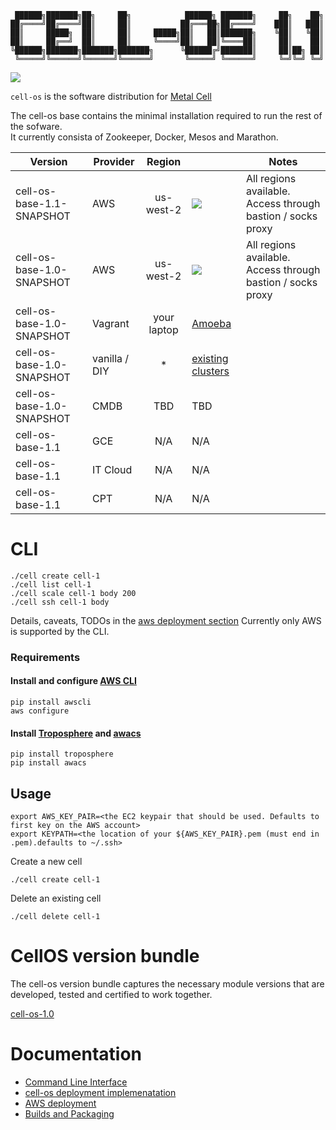 ```
 ██████╗███████╗██╗     ██╗            ██████╗ ███████╗     ██╗    ██╗
██╔════╝██╔════╝██║     ██║           ██╔═══██╗██╔════╝    ███║   ███║
██║     █████╗  ██║     ██║     █████╗██║   ██║███████╗    ╚██║   ╚██║
██║     ██╔══╝  ██║     ██║     ╚════╝██║   ██║╚════██║     ██║    ██║
╚██████╗███████╗███████╗███████╗      ╚██████╔╝███████║     ██║██╗ ██║
 ╚═════╝╚══════╝╚══════╝╚══════╝       ╚═════╝ ╚══════╝     ╚═╝╚═╝ ╚═╝
```

![](https://git.corp.adobe.com/metal-cell/scrub/raw/master/cell-os-demo.gif)

`cell-os` is the software distribution for [Metal Cell](https://git.corp.adobe.com/metal-cell/metal-cell)

The cell-os base contains the minimal installation required to run the rest of the sofware.  
It currently consista of Zookeeper, Docker, Mesos and Marathon.

| Version              | Provider      | Region        |       | Notes |
| -------------------- | ------------- |:-------------:| ----- | ----- |
| cell-os-base-1.1-SNAPSHOT | AWS           | us-west-2     | [![](https://s3.amazonaws.com/cloudformation-examples/cloudformation-launch-stack.png)](https://console.aws.amazon.com/cloudformation/home?region=us-west-2#/stacks/new?stackName=cell-os-us-west-2&templateURL=https://s3.amazonaws.com/saasbase-repo/cell-os/deploy/aws/elastic-cell-1.1-SNAPSHOT.json) | All regions available. Access through bastion / socks proxy|
| cell-os-base-1.0-SNAPSHOT | AWS           | us-west-2     | [![](https://s3.amazonaws.com/cloudformation-examples/cloudformation-launch-stack.png)](https://console.aws.amazon.com/cloudformation/home?region=us-west-2#/stacks/new?stackName=cell-os-us-west-2&templateURL=https://s3.amazonaws.com/saasbase-repo/cell-os/deploy/aws/elastic-cell-1.0-SNAPSHOT.json) | All regions available. Access through bastion / socks proxy|
| cell-os-base-1.0-SNAPSHOT | Vagrant       | your laptop   | [Amoeba](https://git.corp.adobe.com/metal-cell/amoeba) ||
| cell-os-base-1.0-SNAPSHOT | vanilla / DIY | *             | [existing clusters](https://git.corp.adobe.com/metal-cell/clusters)    ||
| cell-os-base-1.0-SNAPSHOT | CMDB          | TBD           | TBD ||
| cell-os-base-1.1          | GCE           | N/A           | N/A ||
| cell-os-base-1.1          | IT Cloud      | N/A           | N/A ||
| cell-os-base-1.1          | CPT           | N/A           | N/A ||


# CLI

    ./cell create cell-1
    ./cell list cell-1
    ./cell scale cell-1 body 200
    ./cell ssh cell-1 body

Details, caveats, TODOs in the [aws deployment section](deploy/aws/README.md)
Currently only AWS is supported by the CLI.

### Requirements

#### Install and configure [AWS CLI](http://aws.amazon.com/cli/)

    pip install awscli
    aws configure

#### Install [Troposphere](https://github.com/cloudtools/troposphere) and [awacs](https://github.com/cloudtools/awacs)
    pip install troposphere
    pip install awacs

## Usage

    export AWS_KEY_PAIR=<the EC2 keypair that should be used. Defaults to first key on the AWS account>
    export KEYPATH=<the location of your ${AWS_KEY_PAIR}.pem (must end in .pem).defaults to ~/.ssh>

Create a new cell
    
    ./cell create cell-1

Delete an existing cell

    ./cell delete cell-1


# CellOS version bundle

The cell-os version bundle captures the necessary module versions that are developed,
tested and certified to work together.

[cell-os-1.0](cell-os-base-1.0-SNAPSHOT.yaml)

# Documentation

* [Command Line Interface](docs/cli.md)
* [cell-os deployment implemenatation](docs/deployment-implementation.md)
* [AWS deployment](deploy/aws/README.md)
* [Builds and Packaging](docs/packaging.md)
